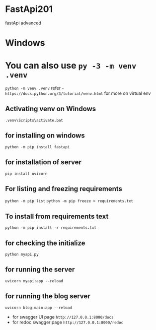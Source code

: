# FastApi201
fastApi advanced

# Windows
# You can also use `py -3 -m venv .venv`
`python -m venv .venv`
refer - `https://docs.python.org/3/tutorial/venv.html` for more on virtual env

## Activating venv on Windows
`.venv\Scripts\activate.bat `
## for installing on windows 
`python -m pip install fastapi`
## for installation of server 
`pip install uvicorn`

## For listing and freezing requirements
`python -m pip list`
`python -m pip freeze > requirements.txt`

## To install from requirements text
`python -m pip install -r requirements.txt`

## for checking the initialize 
`python myapi.py`

## for running the server 
`uvicorn myapi:app --reload`

## for running the blog  server 
`uvicorn blog.main:app --reload`

- for swagger UI page  `http://127.0.0.1:8000/docs` 
- for redoc swagger page  `http://127.0.0.1:8000/redoc` 